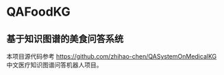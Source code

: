 # QAFoodKG

## 基于知识图谱的美食问答系统

本项目源代码参考
<https://github.com/zhihao-chen/QASystemOnMedicalKG>
中文医疗知识图谱问答机器人项目。




